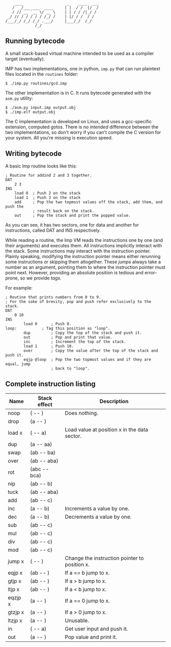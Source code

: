 ```
    ____                   _    ____  ___
   /  _/___ ___  ____     | |  / /  |/  /
   / // __ `__ \/ __ \    | | / / /|_/ /
 _/ // / / / / / /_/ /    | |/ / /  / /
/___/_/ /_/ /_/ .___/     |___/_/  /_/
             /_/
```

Running bytecode
----------------

A small stack-based virtual machine intended to be used as a compiler target
(eventually).

IMP has two implementations, one in python, `imp.py` that can run plaintext
files located in the `routines` folder:

```
$ ./imp.py routines/gcd.imp
```

The other implementation is in C. It runs bytecode generated with the `asm.py`
utility:

```
$ ./asm.py input.imp output.obj
$ ./imp.elf output.obj
```

The C implementation is developed on Linux, and uses a gcc-specific extension,
computed gotos. There is no _intended_ difference between the two
implementations, so don't worry if you can't compile the C version for your
system. All you're missing is execution speed.

Writing bytecode
----------------

A basic Imp routine looks like this:

```
; Routine for addind 2 and 3 together.
DAT
    2 3
INS
    load 0  ; Push 2 on the stack
    load 1  ; Push 3 on the stack
    add     ; Pop the two topmost values off the stack, add them, and push the
            ; result back on the stack.
    out     ; Pop the stack and print the popped value.
```

As you can see, it has two sectors, one for data and another for instructions,
called DAT and INS respectively.

While reading a routine, the Imp VM reads the instructions one by one (and
their arguments) and executes them. All instructions implicitly interact with
the stack. Some instructions may interact with the instruction pointer. Plainly
speaking, modifying the instruction pointer means either rerunning some
instructions or skipping them altogether. These *jumps* always take a number as
an argument, pointing them to where the instruction pointer must point next.
However, providing an absolute position is tedious and error-prone, so we
provide *tags*.

For example:

```
; Routine that prints numbers from 0 to 9.
; For the sake of brevity, pop and push refer exclusively to the stack.
DAT
    0 10
INS
        load 0      ; Push 0.
loop:           ; Tag this position as "loop".
        dup         ; Copy the top of the stack and push it.
        out         ; Pop and print that value.
        inc         ; Increment the top of the stack.
        load 1      ; Push 10.
        over        ; Copy the value after the top of the stack and push it.
        eqjp @loop  ; Pop the two topmost values and if they are equal, jump
                    ; back to "loop".
```

Complete instruction listing
----------------------------

  Name  | Stack effect | Description
--------|--------------|------------
noop    |( -- )        | Does nothing.
drop    |(a -- )       |
load x  |( -- a)       | Load value at position x in the data sector.
dup     |(a -- aa)     |
swap    |(ab -- ba)    |
over    |(ab -- aba)   |
rot     |(abc -- bca)  |
nip     |(ab -- b)     |
tuck    |(ab -- aba)   |
add     |(ab -- c)     |
inc     |(a -- b)      | Increments a value by one.
dec     |(a -- b)      | Decrements a value by one.
sub     |(ab -- c)     |
mul     |(ab -- c)     |
div     |(ab -- c)     |
mod     |(ab -- c)     |
jump x  |( -- )        | Change the instruction pointer to position x.
eqjp x  |(ab -- )      | If a == b jump to x.
gtjp x  |(ab -- )      | If a > b  jump to x.
ltjp x  |(ab -- )      | If a < b  jump to x.
eqzjp x |(a -- )       | If a == 0 jump to x.
gtzjp x |(a -- )       | If a > 0  jump to x.
ltzjp x |(a -- )       | Unusable.
in      |( -- a)       | Get user input and push it.
out     |(a -- )       | Pop value and print it.

